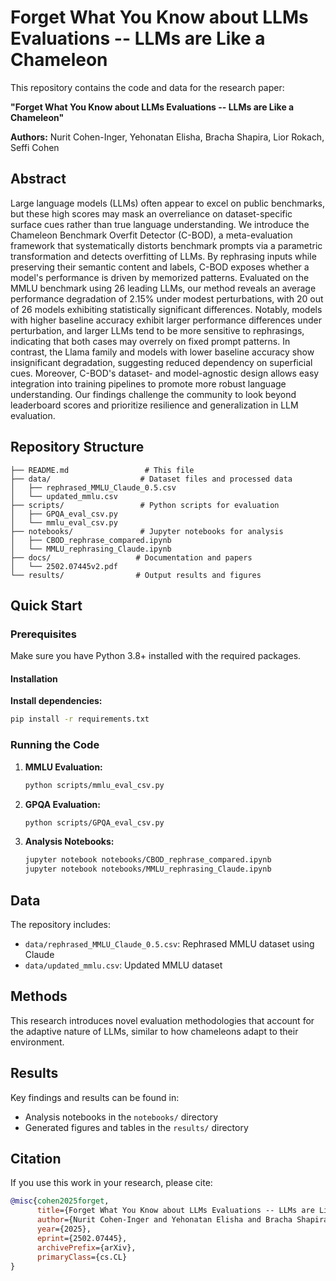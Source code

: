 # Forget What You Know about LLMs Evaluations -- LLMs are Like a Chameleon

This repository contains the code and data for the research paper:

**"Forget What You Know about LLMs Evaluations -- LLMs are Like a Chameleon"**

**Authors:** Nurit Cohen-Inger, Yehonatan Elisha, Bracha Shapira, Lior Rokach, Seffi Cohen

## Abstract

Large language models (LLMs) often appear to excel on public benchmarks, but these high scores may mask an overreliance on dataset-specific surface cues rather than true language understanding. We introduce the Chameleon Benchmark Overfit Detector (C-BOD), a meta-evaluation framework that systematically distorts benchmark prompts via a parametric transformation and detects overfitting of LLMs. By rephrasing inputs while preserving their semantic content and labels, C-BOD exposes whether a model's performance is driven by memorized patterns. Evaluated on the MMLU benchmark using 26 leading LLMs, our method reveals an average performance degradation of 2.15% under modest perturbations, with 20 out of 26 models exhibiting statistically significant differences. Notably, models with higher baseline accuracy exhibit larger performance differences under perturbation, and larger LLMs tend to be more sensitive to rephrasings, indicating that both cases may overrely on fixed prompt patterns. In contrast, the Llama family and models with lower baseline accuracy show insignificant degradation, suggesting reduced dependency on superficial cues. Moreover, C-BOD's dataset- and model-agnostic design allows easy integration into training pipelines to promote more robust language understanding. Our findings challenge the community to look beyond leaderboard scores and prioritize resilience and generalization in LLM evaluation.

## Repository Structure

```
├── README.md                 # This file
├── data/                    # Dataset files and processed data
│   ├── rephrased_MMLU_Claude_0.5.csv
│   └── updated_mmlu.csv
├── scripts/                 # Python scripts for evaluation
│   ├── GPQA_eval_csv.py
│   └── mmlu_eval_csv.py
├── notebooks/               # Jupyter notebooks for analysis
│   ├── CBOD_rephrase_compared.ipynb
│   └── MMLU_rephrasing_Claude.ipynb
├── docs/                   # Documentation and papers
│   └── 2502.07445v2.pdf
└── results/                # Output results and figures
```

## Quick Start

### Prerequisites

Make sure you have Python 3.8+ installed with the required packages.

#### Installation

**Install dependencies:**
   ```bash
   pip install -r requirements.txt
   ```
### Running the Code

1. **MMLU Evaluation:**
   ```bash
   python scripts/mmlu_eval_csv.py
   ```

2. **GPQA Evaluation:**
   ```bash
   python scripts/GPQA_eval_csv.py
   ```

3. **Analysis Notebooks:**
   ```bash
   jupyter notebook notebooks/CBOD_rephrase_compared.ipynb
   jupyter notebook notebooks/MMLU_rephrasing_Claude.ipynb
   ```

## Data

The repository includes:
- `data/rephrased_MMLU_Claude_0.5.csv`: Rephrased MMLU dataset using Claude
- `data/updated_mmlu.csv`: Updated MMLU dataset

## Methods

This research introduces novel evaluation methodologies that account for the adaptive nature of LLMs, similar to how chameleons adapt to their environment.

## Results

Key findings and results can be found in:
- Analysis notebooks in the `notebooks/` directory
- Generated figures and tables in the `results/` directory

## Citation

If you use this work in your research, please cite:

```bibtex
@misc{cohen2025forget,
      title={Forget What You Know about LLMs Evaluations -- LLMs are Like a Chameleon}, 
      author={Nurit Cohen-Inger and Yehonatan Elisha and Bracha Shapira and Lior Rokach and Seffi Cohen},
      year={2025},
      eprint={2502.07445},
      archivePrefix={arXiv},
      primaryClass={cs.CL}
}
```
